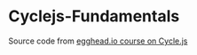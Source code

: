 # Cyclejs-Fundamentals

Source code from [egghead.io course on Cycle.js](https://egghead.io/lessons/rxjs-main-function-and-effects-functions)

